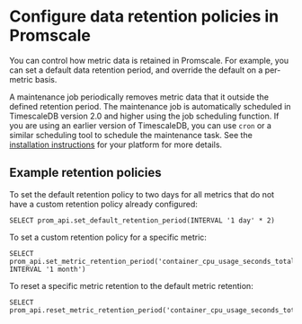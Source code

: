 # Configure data retention policies in Promscale
You can control how metric data is retained in Promscale. For example, you can
set a default data retention period, and override the default on a per-metric
basis.

A maintenance job periodically removes metric data that it outside the defined
retention period. The maintenance job is automatically scheduled in TimescaleDB
version 2.0 and higher using the job scheduling function. If you are using an
earlier version of TimescaleDB, you can use `cron` or a similar scheduling tool
to schedule the maintenance task. See the [installation
instructions][promscale-install] for your platform for more details.

## Example retention policies
To set the default retention policy to two days for all metrics that do not have
a custom retention policy already configured:
```
SELECT prom_api.set_default_retention_period(INTERVAL '1 day' * 2)
```

To set a custom retention policy for a specific metric:
```
SELECT prom_api.set_metric_retention_period('container_cpu_usage_seconds_total', INTERVAL '1 month')
```

To reset a specific metric retention to the default metric retention:
```
SELECT prom_api.reset_metric_retention_period('container_cpu_usage_seconds_total')
```

[promscale-install]: promscale/:currentVersion/installation/
